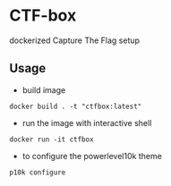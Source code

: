 # CTF-box

dockerized Capture The Flag setup

## Usage

- build image
```
docker build . -t "ctfbox:latest"
```

- run the image with interactive shell
```
docker run -it ctfbox
```

- to configure the powerlevel10k theme
```
p10k configure
```
